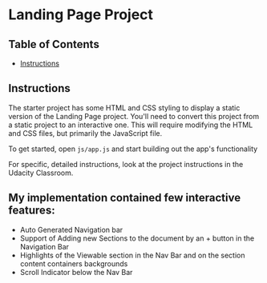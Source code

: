 # Landing Page Project

## Table of Contents

- [Instructions](#instructions)

## Instructions

The starter project has some HTML and CSS styling to display a static version of the Landing Page project. You'll need to convert this project from a static project to an interactive one. This will require modifying the HTML and CSS files, but primarily the JavaScript file.

To get started, open `js/app.js` and start building out the app's functionality

For specific, detailed instructions, look at the project instructions in the Udacity Classroom.

## My implementation contained few interactive features:
- Auto Generated Navigation bar
- Support of Adding new Sections to the document by an + button in the Navigation Bar
- Highlights of the Viewable section in the Nav Bar and on the section content containers backgrounds
- Scroll Indicator below the Nav Bar
